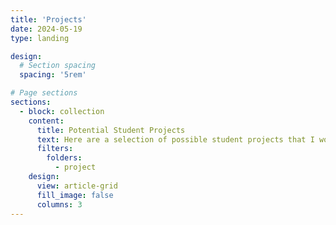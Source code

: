 ```yaml
---
title: 'Projects'
date: 2024-05-19
type: landing

design:
  # Section spacing
  spacing: '5rem'

# Page sections
sections:
  - block: collection
    content:
      title: Potential Student Projects
      text: Here are a selection of possible student projects that I would be more than happy to guide any keen student on!
      filters:
        folders:
          - project
    design:
      view: article-grid
      fill_image: false
      columns: 3
---
```

